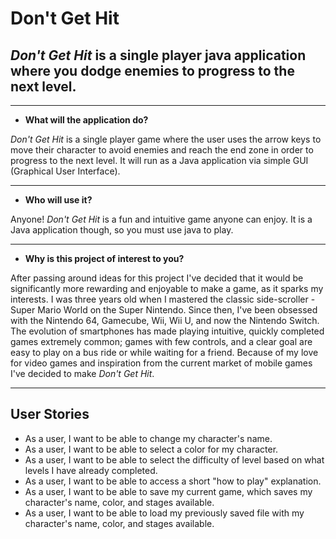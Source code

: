 # Don't Get Hit

## *Don't Get Hit* is a single player java application where you dodge enemies to progress to the next level.



----------
- **What will the application do?**

*Don't Get Hit* is a single player game where the user uses the arrow keys to move their
character to avoid enemies and reach the end zone in order to progress to the next level.
It will run as a Java application via simple GUI (Graphical User Interface).


----------


- **Who will use it?**

Anyone! *Don't Get Hit* is a fun and intuitive game anyone can enjoy. It is a Java application though,
so you must use java to play.

----------

- **Why is this project of interest to you?**

After passing around ideas for this project I've decided that it would be significantly more rewarding and 
enjoyable to make a game, as it sparks my interests. I was three years old when I mastered the classic side-scroller - Super Mario World on the Super Nintendo.
Since then, I've been obsessed with the Nintendo 64, Gamecube, Wii, Wii U, and now the Nintendo Switch.
The evolution of smartphones has made playing intuitive, quickly completed games extremely common; games
with few controls, and a clear goal are easy to play on a bus ride or while waiting for a friend.
Because of my love for video games and inspiration from the current market of mobile games I've decided
to make *Don't Get Hit*. 

----------

## **User Stories**

- As a user, I want to be able to change my character's name.
- As a user, I want to be able to select a color for my character.
- As a user, I want to be able to select the difficulty of level based on
what levels I have already completed.
- As a user, I want to be able to access a short "how to play" explanation.
- As a user, I want to be able to save my current game, which saves my character's
name, color, and stages available.
- As a user, I want to be able to load my previously saved file with my character's
name, color, and stages available.